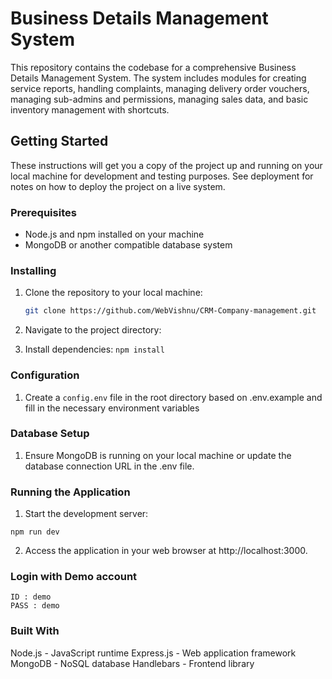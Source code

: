 # Business Details Management System

This repository contains the codebase for a comprehensive Business Details Management System. The system includes modules for creating service reports, handling complaints, managing delivery order vouchers, managing sub-admins and permissions, managing sales data, and basic inventory management with shortcuts.

## Getting Started

These instructions will get you a copy of the project up and running on your local machine for development and testing purposes. See deployment for notes on how to deploy the project on a live system.

### Prerequisites

- Node.js and npm installed on your machine
- MongoDB or another compatible database system

### Installing

1. Clone the repository to your local machine:

   ```bash
   git clone https://github.com/WebVishnu/CRM-Company-management.git
   ```
2. Navigate to the project directory:
3. Install dependencies:
   ```npm install```

### Configuration

1. Create a ```config.env``` file in the root directory based on .env.example and fill in the necessary environment variables

### Database Setup
1. Ensure MongoDB is running on your local machine or update the database connection URL in the .env file.

### Running the Application
1. Start the development server:
```
npm run dev
```
2. Access the application in your web browser at http://localhost:3000.

### Login with Demo account
```
ID : demo
PASS : demo
```

### Built With
Node.js - JavaScript runtime
Express.js - Web application framework
MongoDB - NoSQL database
Handlebars - Frontend library

